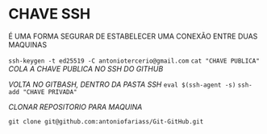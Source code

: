 # CHAVE SSH

É UMA FORMA SEGURAR DE ESTABELECER UMA CONEXÃO ENTRE DUAS MAQUINAS 

`ssh-keygen -t ed25519 -C antoniotercerio@gmail.com`
    `cat "CHAVE PUBLICA"`
        *COLA A CHAVE PUBLICA NO SSH DO GITHUB*

*VOLTA NO GITBASH, DENTRO DA PASTA SSH* 
    `eval $(ssh-agent -s)`
        `ssh-add "CHAVE PRIVADA"`

*CLONAR REPOSITORIO PARA MAQUINA* 

`git clone git@github.com:antoniofariass/Git-GitHub.git`
